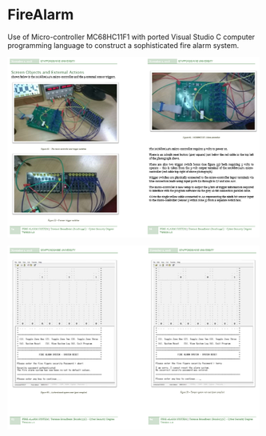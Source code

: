 # FireAlarm
Use of Micro-controller MC68HC11F1 with ported Visual Studio C computer programming language to construct a sophisticated fire alarm system.

![Screenshot](MC68HC11F1.PNG)

![Screenshot](DISPLAY.PNG)
